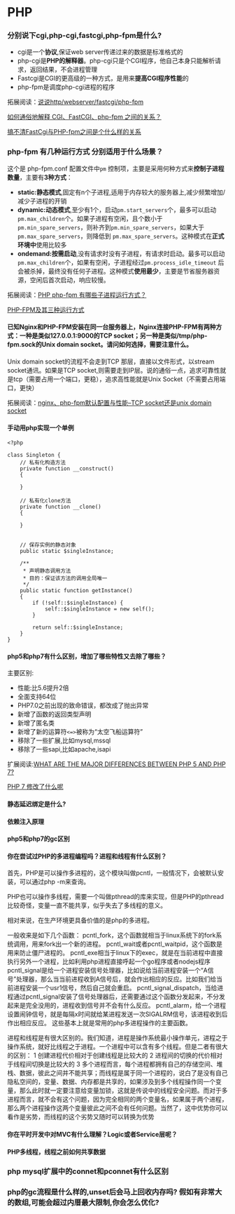 # PHP

### 分别说下cgi,php-cgi,fastcgi,php-fpm是什么?

* cgi是一个**协议**,保证web server传递过来的数据是标准格式的
* php-cgi是**PHP的解释器**。php-cgi只是个CGI程序，他自己本身只能解析请求，返回结果，不会进程管理
* Fastcgi是CGI的更高级的一种方式，是用来**提高CGI程序性能**的
* php-fpm是调度php-cgi进程的程序


拓展阅读：[说说http/webserver/fastcgi/php-fpm](http://www.lxlxw.me/?p=216)

[如何通俗地解释 CGI、FastCGI、php-fpm 之间的关系？](https://www.zhihu.com/question/30672017)

[搞不清FastCgi与PHP-fpm之间是个什么样的关系](https://segmentfault.com/q/1010000000256516)

### php-fpm 有几种运行方式 分别适用于什么场景？
这个是 php-fpm.conf 配置文件中```pm``` 控制项，主要是采用何种方式来**控制子进程数量**，主要有**3种方式**：
* **static:静态模式**,固定有n个子进程,适用于内存较大的服务器上,减少频繁增加/减少子进程的开销
* **dynamic:动态模式**,至少有1个，启动```pm.start_servers```个，最多可以启动``` pm.max_children```个。如果子进程有空闲，且个数小于 ```pm.min_spare_servers```，则补齐到```pm.min_spare_servers```，如果大于 ```pm.max_spare_servers```，则降低到 ```pm.max_spare_servers```。这种模式在**正式环境中**使用比较多
* **ondemand:按需启动**,没有请求时没有子进程，有请求时启动。最多可以启动```pm.max_children```个，如果有空闲，子进程经过```pm.process_idle_timeout``` 后会被杀掉，最终没有任何子进程。这种模式**使用最少**，主要是节省服务器资源，空闲后首次启动，响应较慢。

拓展阅读：[PHP php-fpm 有哪些子进程运行方式？](http://www.jishuchi.com/read/php-interview/2712)

[PHP-FPM及其三种运行方式
](https://blog.csdn.net/njrclj/article/details/85062459)


#### 已知Nginx和PHP-FPM安装在同一台服务器上，Nginx连接PHP-FPM有两种方式：一种是类似127.0.0.1:9000的TCP socket；另一种是类似/tmp/php-fpm.sock的Unix domain socket。请问如何选择，需要注意什么。
Unix domain socket的流程不会走到TCP 那层，直接以文件形式，以stream socket通讯。如果是TCP socket,则需要走到IP层。说的通俗一点，追求可靠性就是tcp（需要占用一个端口，更稳），追求高性能就是Unix Socket（不需要占用端口，更快）

拓展阅读：[nginx、php-fpm默认配置与性能–TCP socket还是unix domain socket](https://www.cnxct.com/default-configuration-and-performance-of-nginx-phpfpm-and-tcp-socket-or-unix-domain-socket//)

#### 手动用php实现一个单例
```
<?php

class Singleton {
    // 私有化构造方法
    private function __construct()
    {

    }

    // 私有化clone方法
    private function __clone()
    {

    }


    // 保存实例的静态对象
    public static $singleInstance;

    /**
     * 声明静态调用方法
     * 目的：保证该方法的调用全局唯一
     */
    public static function getInstance()
    {
        if (!self::$singleInstance) {
            self::$singleInstance = new self();
        }

        return self::$singleInstance;
    }
}
```

#### php5和php7有什么区别，增加了哪些特性又去除了哪些？
主要区别:
* 性能:比5.6提升2倍
* 全面支持64位
* PHP7.0之前出现的致命错误，都改成了抛出异常
* 新增了函数的返回类型声明
* 新增了匿名类
* 新增了新的运算符```<=>```被称为“太空飞船运算符”
* 移除了一些扩展,比如mysql,mssql
* 移除了一些sapi,比如apache,isapi

扩展阅读:[WHAT ARE THE MAJOR DIFFERENCES BETWEEN PHP 5 AND PHP 7?](https://www.freelancinggig.com/blog/2018/04/23/major-differences-php-5-php-7/)

[PHP 7 修改了什么呢](https://segmentfault.com/a/1190000012507565)

#### 静态延迟绑定是什么?

#### 依赖注入原理

#### php5和php7的gc区别

#### 你在尝试过PHP的多进程编程吗？进程和线程有什么区别？
首先，PHP是可以操作多进程的，这个模块叫做pcntl，一般情况下，会被默认安装，可以通过php -m来查询。

PHP也可以操作多线程，需要一个叫做pthread的库来实现，但是PHP的pthread比较奇怪，变量一直不能共享，似乎失去了多线程的意义。

相对来说，在生产环境更具备价值的是php的多进程。

一般收来是如下几个函数：
pcntl_fork，这个函数就相当于linux系统下的fork系统调用，用来fork出一个新的进程。
pcntl_wait或者pcntl_waitpid，这个函数是用来防止僵尸进程的。
pcntl_exe相当于linux下的exec，就是在当前进程中直接执行另外一个进程，比如利用php进程直接呼起一个go程序或者nodejs程序
pcntl_signal是给一个进程安装信号处理器，比如说给当前进程安装一个“A信号”处理器，那么当当前进程收到A信号后，就会作出相应的反应。比如我们给当前进程安装一个usr1信号，然后自己就会重启。
pcntl_signal_dispatch，当给进程通过pcntl_signal安装了信号处理器后，还需要通过这个函数分发起来，不分发起来是完全没用的，进程收到信号并不会有什么反应。
pcntl_alarm，给一个进程设置闹钟信号，就是每隔x时间就给某进程发送一次SIGALRM信号，该进程收到后作出相应反应。
这些基本上就是常用的php多进程操作的主要函数。

进程和线程是有很大区别的。我们知道，进程是操作系统最小操作单元，进程之于操作系统，就好比线程之于进程。一个进程中可以含有多个线程。但是二者有很大的区别：
1 创建进程代价相对于创建线程是比较大的
2 进程间的切换的代价相对于线程间切换是比较大的
3 多个进程而言，每个进程都拥有自己的存储空间、堆栈、数据，彼此之间并不能共享；而线程是属于同一个进程的，说白了是没有自己隐私空间的，变量、数据、内存都是共享的，如果涉及到多个线程操作同一个变量，那么此时就一定要注意给变量加锁，这就是传说中的线程安全问题。而对于多进程而言，就不会有这个问题，因为完全相同的两个变量名，如果属于两个进程，那么两个进程操作这两个变量彼此之间不会有任何问题。当然了，这中优势你可以看作是劣势，而线程的这个劣势又随时可以转换为优势

#### 你在平时开发中对MVC有什么理解？Logic或者Service层呢？

#### PHP多线程，线程之前如何共享数据


### php mysql扩展中的connet和pconnet有什么区别

### php的gc流程是什么样的,unset后会马上回收内存吗? 假如有非常大的数组,可能会超过内厝最大限制,你会怎么优化?

